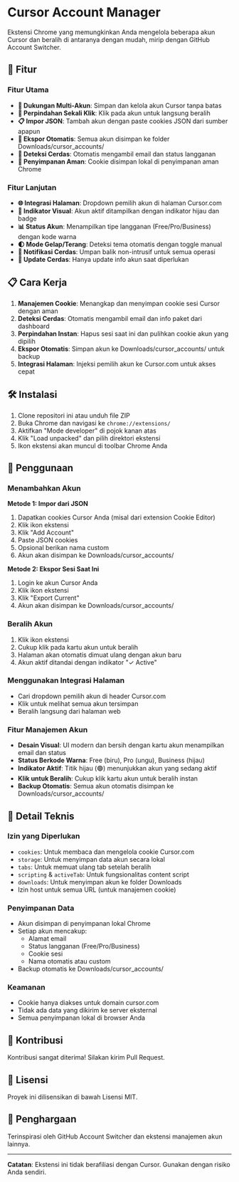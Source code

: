 # Cursor Account Manager

Ekstensi Chrome yang memungkinkan Anda mengelola beberapa akun Cursor dan beralih di antaranya dengan mudah, mirip dengan GitHub Account Switcher.

## 🚀 Fitur

### Fitur Utama

- **👤 Dukungan Multi-Akun**: Simpan dan kelola akun Cursor tanpa batas
- **🔄 Perpindahan Sekali Klik**: Klik pada akun untuk langsung beralih
- **📋 Impor JSON**: Tambah akun dengan paste cookies JSON dari sumber apapun
- **💾 Ekspor Otomatis**: Semua akun disimpan ke folder Downloads/cursor_accounts/
- **📧 Deteksi Cerdas**: Otomatis mengambil email dan status langganan
- **🔐 Penyimpanan Aman**: Cookie disimpan lokal di penyimpanan aman Chrome

### Fitur Lanjutan

- **🌐 Integrasi Halaman**: Dropdown pemilih akun di halaman Cursor.com
- **🚦 Indikator Visual**: Akun aktif ditampilkan dengan indikator hijau dan badge
- **📊 Status Akun**: Menampilkan tipe langganan (Free/Pro/Business) dengan kode warna
- **🌓 Mode Gelap/Terang**: Deteksi tema otomatis dengan toggle manual
- **🔔 Notifikasi Cerdas**: Umpan balik non-intrusif untuk semua operasi
- **🎯 Update Cerdas**: Hanya update info akun saat diperlukan

## 📋 Cara Kerja

1. **Manajemen Cookie**: Menangkap dan menyimpan cookie sesi Cursor dengan aman
2. **Deteksi Cerdas**: Otomatis mengambil email dan info paket dari dashboard
3. **Perpindahan Instan**: Hapus sesi saat ini dan pulihkan cookie akun yang dipilih
4. **Ekspor Otomatis**: Simpan akun ke Downloads/cursor_accounts/ untuk backup
5. **Integrasi Halaman**: Injeksi pemilih akun ke Cursor.com untuk akses cepat

## 🛠️ Instalasi

1. Clone repositori ini atau unduh file ZIP
2. Buka Chrome dan navigasi ke `chrome://extensions/`
3. Aktifkan "Mode developer" di pojok kanan atas
4. Klik "Load unpacked" dan pilih direktori ekstensi
5. Ikon ekstensi akan muncul di toolbar Chrome Anda

## 📖 Penggunaan

### Menambahkan Akun

**Metode 1: Impor dari JSON**

1. Dapatkan cookies Cursor Anda (misal dari extension Cookie Editor)
2. Klik ikon ekstensi
3. Klik "Add Account"
4. Paste JSON cookies
5. Opsional berikan nama custom
6. Akun akan disimpan ke Downloads/cursor_accounts/

**Metode 2: Ekspor Sesi Saat Ini**

1. Login ke akun Cursor Anda
2. Klik ikon ekstensi
3. Klik "Export Current"
4. Akun akan disimpan ke Downloads/cursor_accounts/

### Beralih Akun

1. Klik ikon ekstensi
2. Cukup klik pada kartu akun untuk beralih
3. Halaman akan otomatis dimuat ulang dengan akun baru
4. Akun aktif ditandai dengan indikator "✓ Active"

### Menggunakan Integrasi Halaman

- Cari dropdown pemilih akun di header Cursor.com
- Klik untuk melihat semua akun tersimpan
- Beralih langsung dari halaman web

### Fitur Manajemen Akun

- **Desain Visual**: UI modern dan bersih dengan kartu akun menampilkan email dan status
- **Status Berkode Warna**: Free (biru), Pro (ungu), Business (hijau)
- **Indikator Aktif**: Titik hijau (🟢) menunjukkan akun yang sedang aktif
- **Klik untuk Beralih**: Cukup klik kartu akun untuk beralih instan
- **Backup Otomatis**: Semua akun otomatis disimpan ke Downloads/cursor_accounts/

## 🔧 Detail Teknis

### Izin yang Diperlukan

- `cookies`: Untuk membaca dan mengelola cookie Cursor.com
- `storage`: Untuk menyimpan data akun secara lokal
- `tabs`: Untuk memuat ulang tab setelah beralih
- `scripting` & `activeTab`: Untuk fungsionalitas content script
- `downloads`: Untuk menyimpan akun ke folder Downloads
- Izin host untuk semua URL (untuk manajemen cookie)

### Penyimpanan Data

- Akun disimpan di penyimpanan lokal Chrome
- Setiap akun mencakup:
  - Alamat email
  - Status langganan (Free/Pro/Business)
  - Cookie sesi
  - Nama otomatis atau custom
- Backup otomatis ke Downloads/cursor_accounts/

### Keamanan

- Cookie hanya diakses untuk domain cursor.com
- Tidak ada data yang dikirim ke server eksternal
- Semua penyimpanan lokal di browser Anda

## 🤝 Kontribusi

Kontribusi sangat diterima! Silakan kirim Pull Request.

## 📄 Lisensi

Proyek ini dilisensikan di bawah Lisensi MIT.

## 🙏 Penghargaan

Terinspirasi oleh GitHub Account Switcher dan ekstensi manajemen akun lainnya.

---

**Catatan**: Ekstensi ini tidak berafiliasi dengan Cursor. Gunakan dengan risiko Anda sendiri.
